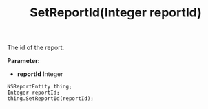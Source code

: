 ﻿---
uid: crmscript_ref_NSReportEntity_SetReportId
title: SetReportId(Integer reportId)
intellisense: NSReportEntity.SetReportId
keywords: NSReportEntity, GetReportId
so.topic: reference
---

The id of the report. 

**Parameter:** 
 - **reportId** Integer

```crmscript
NSReportEntity thing;
Integer reportId;
thing.SetReportId(reportId);
```


